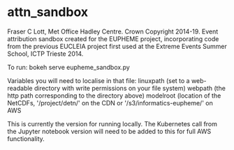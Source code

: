 # attn_sandbox
Fraser C Lott, Met Office Hadley Centre.
Crown Copyright 2014-19.
Event attribution sandbox created for the EUPHEME project,
incorporating code from the previous EUCLEIA project
first used at the Extreme Events Summer School, ICTP Trieste 2014.

To run:
bokeh serve eupheme_sandbox.py

Variables you will need to localise in that file:
linuxpath (set to a web-readable directory with write permissions on your file system)
webpath (the http path corresponding to the directory above)
modelroot (location of the NetCDFs, '/project/detn/' on the CDN or '/s3/informatics-eupheme/' on AWS

This is currently the version for running locally.
The Kubernetes call from the Jupyter notebook version will need to be added to this for full AWS functionality.
